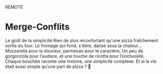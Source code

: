 REMOTE
# Merge-Conflits

Le goût de la simplicité
Rien de plus réconfortant qu'une pizza fraîchement sortie du four.
Le fromage qui fond, s'étire, danse sous la chaleur...
Mozzarella pour la douceur, parmesan pour le caractère,
Un peu de gorgonzola pour l’audace, et une touche de ricotta pour l’onctuosité.
Chaque bouchée raconte une histoire, une simplicité complexe.
Et si la vie était aussi simple qu’une part de pizza ? 🍕
